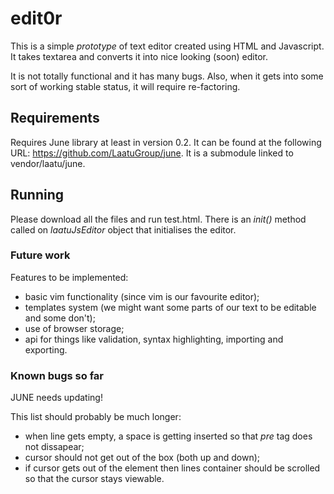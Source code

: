 # edit0r
This is a simple *prototype* of text editor created using HTML and Javascript. It takes textarea and converts it into 
nice looking (soon) editor.

It is not totally functional and it has many bugs. Also, when it gets into some sort of working stable status, it will require
re-factoring.

## Requirements
Requires June library at least in version 0.2. It can be found at the following URL: https://github.com/LaatuGroup/june.
It is a submodule linked to vendor/laatu/june.

## Running
Please download all the files and run test.html. There is an *init()* method called on *laatuJsEditor* object that initialises
the editor.

### Future work
Features to be implemented:
* basic vim functionality (since vim is our favourite editor);
* templates system (we might want some parts of our text to be editable and some don't);
* use of browser storage;
* api for things like validation, syntax highlighting, importing and exporting.

### Known bugs so far
JUNE needs updating!

This list should probably be much longer:
* when line gets empty, a space is getting inserted so that *pre* tag does not dissapear;
* cursor should not get out of the box (both up and down);
* if cursor gets out of the element then lines container should be scrolled so that the cursor stays viewable.
